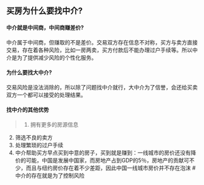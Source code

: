 ## 买房为什么要找中介?
#### 中介就是中间商，中间商赚差价?
中介属于中间商，但赚取的不是差价。交易双方存在信息不对称，买方与卖方直接交易，存在着各种风险，比如一房两卖，买方付款后不能办理过户手续等。所以中介是为了提供减少风险的个性化服务。
#### 为什么要找大中介?
交易风险是没法消除的，所以除了问题找中介就行，大中介为了信誉，会还给买卖双方一个都可以接受的处理结果。
#### 找中介的其他优势
> 1. 拥有更多的房源信息
2. 筛选不良的卖方
3. 处理繁琐的过户手续
4. 中介帮助买方早点买到中意的房子，买到就是赚到：一线城市的房价还没有降价的可能，中国是发展中国家，而房地产占到GDP的5％，房地产的贡献可不少，而且与纽约房价存在着不少差距，因此中国一线城市房价并不存在泡沫
#中介的存在就是为了控制风险

